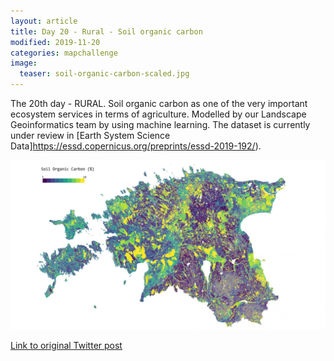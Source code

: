 ```yaml
---
layout: article
title: Day 20 - Rural - Soil organic carbon
modified: 2019-11-20
categories: mapchallenge
image:
  teaser: soil-organic-carbon-scaled.jpg
---
```


The 20th day - RURAL. Soil organic carbon as one of the very important ecosystem services in terms of agriculture. Modelled by our Landscape Geoinformatics team by using machine learning. The dataset is currently under review in [Earth System Science Data]https://essd.copernicus.org/preprints/essd-2019-192/).


![image of day 20 post](../../images/soil-organic-carbon-scaled.jpg)

[Link to original Twitter post](https://twitter.com/evelynuuemaa/status/1197166273597263872)
